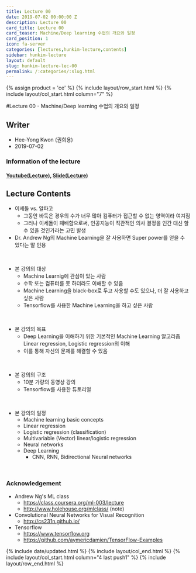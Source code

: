 ```yaml
---
title: Lecture 00
date: 2019-07-02 00:00:00 Z
description: Lecture 00
card_title: Lecture 00
card_teaser: Machine/Deep learning 수업의 개요와 일정
card_position: 1
icon: fa-server
categories: [lectures,hunkim-lecture,contents]
sidebar: hunkim-lecture
layout: default
slug: hunkim-lecture-lec-00
permalink: /:categories/:slug.html
---
```


{% assign product = 'ce' %}
{% include layout/row_start.html %}
{% include layout/col_start.html column="7" %}

#Lecture 00 - Machine/Deep learning 수업의 개요와 일정

## Writer
+ Hee-Yong Kwon (권희용)
+ 2019-07-02

### Information of the lecture
#### [Youtube(Lecture)](https://www.youtube.com/watch?v=BS6O0zOGX4E), [Slide(Lecture)](https://github.com/inhaucs/inhaucs.github.io/blob/master/assets/files/heeyong/2019/hunkim-lecture/slide/lec0.pdf?raw=true)

## Lecture Contents
+ 이세돌 vs. 알파고
  + 그동안 바둑은 경우의 수가 너무 많아 컴퓨터가 접근할 수 없는 영역이라 여겨짐
  + 그러나 이세돌이 패배함으로써, 인공지능이 직관적인 의사 결정을 인간 대신 할 수 있을 것인가라는 고민 발생
+ Dr. Andrew Ng의 Machine Learning을 잘 사용하면 Super power를 얻을 수 있다는 말 인용

<br>

+ 본 강의의 대상
  + Machine Learnig에 관심이 있는 사람
  + 수학 또는 컴퓨터를 못 하더라도 이해할 수 있음
  + Machine Learning을 black-box로 두고 사용할 수도 있으나, 더 잘 사용하고 싶은 사람
  + Tensorflow를 사용한 Machine Learning을 하고 싶은 사람

<br>

+ 본 강의의 목표
  + Deep Learning을 이해하기 위한 기본적인 Machine Learning 알고리즘 Linear regression, Logistic regression의 이해
  + 이를 통해 자신의 문제를 해결할 수 있음

<br>

+ 본 강의의 구조
  + 10분 가량의 동영상 강의
  + Tensorflow를 사용한 튜토리얼

<br>

+ 본 강의의 일정
  + Machine learning basic concepts
  + Linear regression
  + Logistic regression (classification)
  + Multivariable (Vector) linear/logistic regression
  + Neural networks
  + Deep Learning
    + CNN, RNN, Bidirectional Neural networks

<br>

### Acknowledgement
+ Andrew Ng's ML class
  + https://class.coursera.org/ml-003/lecture
  + http://www.holehouse.org/mlclass/ (note)
+ Convolutional Neural Networks for Visual Recognition
  + http://cs231n.github.io/
+ Tensorflow
  + https://www.tensorflow.org
  + https://github.com/aymericdamien/TensorFlow-Examples



{% include date/updated.html %}
{% include layout/col_end.html %}
{% include layout/col_start.html column="4 last push1" %}
{% include layout/row_end.html %}
